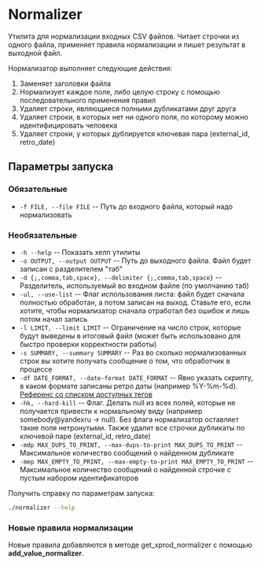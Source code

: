 # Normalizer #
Утилита для нормализации входных CSV файлов. Читает строчки из одного файла, применяет правила нормализации и пишет результат в выходной файл.

Нормализатор выполняет следующие действия:
1. Заменяет заголовки файла
2. Нормализует каждое поле, либо целую строку с помощью последовательного применения правил
3. Удаляет строки, являющиеся полными дубликатами друг друга
4. Удаляет строки, в которых нет ни одного поля, по которому можно идентифицировать человека
5. Удаляет строки, у которых дублируется ключевая пара (external_id, retro_date)

## Параметры запуска ##

### Обязательные ###
- ```-f FILE, --file FILE``` -- Путь до входного файла, который надо нормализовать

### Необязательные ###
- ```-h --help``` -- Показать хелп утилиты
- ```-o OUTPUT, --output OUTPUT``` -- Путь до выходного файла. Файл будет записан с разделителем "таб"
- ```-d {;,comma,tab,space}, --delimiter {;,comma,tab,space}``` -- Разделитель, используемый во входном файле (по умолчанию таб)
- ```-ul, --use-list``` -- Флаг использования листа: файл будет сначала полностью обработан, а потом записан на выход. Ставьте его, если хотите, чтобы нормализатор сначала отработал без ошибок и лишь потом начал запись
- ```-l LIMIT, --limit LIMIT``` -- Ограничение на число строк, которые будут выведены в итоговый файл (может быть использовано для быстро проверки корректности работы)
- ```-s SUMMARY, --summary SUMMARY``` -- Раз во сколько нормализованных строк вы хотите получать сообщение о том, что обработчик в процессе
- ```-df DATE_FORMAT, --date-format DATE_FORMAT``` -- Явно указать скрипту, в каком формате записаны ретро даты (например %Y-%m-%d). [Референс со списком доступных тегов](https://strftime.org/)
- ```-hk, --hard-kill``` -- Флаг. Делать null из всех полей, которые не получается привести к нормальному виду (например somebody@yandexru -> null). Без флага нормализатор оставляет такие поля нетронутыми. Также удалит все строчки дубликаты по ключевой паре (external_id, retro_date)
- ```-mdp MAX_DUPS_TO_PRINT, --max-dups-to-print MAX_DUPS_TO_PRINT``` -- Максимальное количество сообщений о найденном дубликате
- ```-mep MAX_EMPTY_TO_PRINT, --max-empty-to-print MAX_EMPTY_TO_PRINT``` -- Максимальное количество сообщений о найденной строчке с пустым набором идентификаторов

Получить справку по параметрам запуска:
```bash
./normalizer --help
```

### Новые правила нормализации ###
Новые правила добавляются в методе get_xprod_normalizer с помощью **add_value_normalizer**.